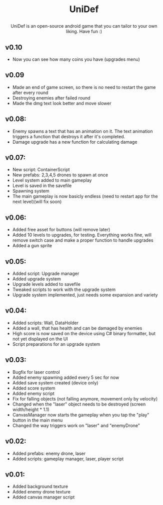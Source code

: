 # <p align="center">UniDef</p>

<p align="center">UniDef is an open-source android game that you can tailor to your own liking. Have fun :)</p>

v0.10
--------

- Now you can see how many coins you have (upgrades menu)

v0.09
--------

- Made an end of game screen, so there is no need to restart the game after every round
- Destroying enemies after failed round
- Made the dmg text look better and move slower

v0.08:
--------

- Enemy spawns a text that has an animation on it. The text animation triggers a function that destroys it after it's completed.
- Damage upgrade has a new function for calculating damage

v0.07:
--------

- New script: ContainerScript
- New prefabs: 2,3,4,5 drones to spawn at once
- Level system added to main gameplay
- Level is saved in the savefile
- Spawning system
- The main gameplay is now basicly endless (need to restart app for the next level)(will fix soon)

v0.06:
--------

- Added free asset for buttons (will remove later)
- Added 10 levels to upgrades, for testing. Everything works fine, will remove switch case and make a proper function to handle upgrades
- Added a gun sprite

v0.05:
--------

- Added script: Upgrade manager
- Added upgrade system
- Upgrade levels added to savefile
- Tweaked scripts to work with the upgrade system
- Upgrade system implemented, just needs some expansion and variety

v0.04:
--------

- Added scripts: Wall, DataHolder
- Added a wall, that has health and can be damaged by enemies
- High score is now saved on the device using C# binary formatter, but not yet displayed on the UI
- Script preparations for an upgrade system

v0.03:
--------

- Bugfix for laser control
- Added enemy spawning added every 5 sec for now
- Added save system created (device only)
- Added score system
- Added enemy script
- Fix for falling objects (not falling anymore, movement only by velocity)
- Changed when the "laser" object needs to be destroyed (screen width/height * 1.1)
- CanvasManager now starts the gameplay when you tap the "play" button in the main menu
- Changed the way triggers work on "laser" and "enemyDrone"

v0.02:
--------

- Added prefabs: enemy drone, laser
- Added scripts: gameplay manager, laser, player script

v0.01:
--------

- Added background texture
- Added enemy drone texture
- Added canvas manager script
